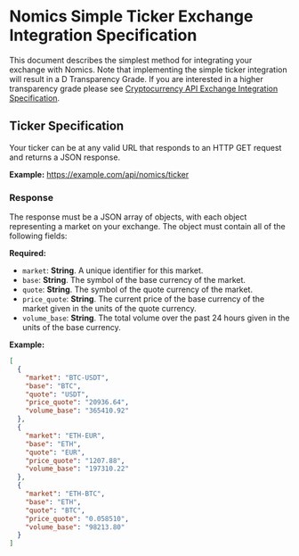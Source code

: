 # Nomics Simple Ticker Exchange Integration Specification

This document describes the simplest method for integrating your exchange with Nomics. Note that implementing the simple ticker integration will result in a D Transparency Grade. If you are interested in a higher transparency grade please see [Cryptocurrency API Exchange Integration Specification](cryptocurrency-api-exchange-integration.md).

## Ticker Specification

Your ticker can be at any valid URL that responds to an HTTP GET request and returns a JSON response.

**Example:** https://example.com/api/nomics/ticker

### Response

The response must be a JSON array of objects, with each object representing a market on your exchange. The object must contain all of the following fields:

**Required:**

- `market`: **String**. A unique identifier for this market.
- `base`: **String**. The symbol of the base currency of the market.
- `quote`: **String**. The symbol of the quote currency of the market.
- `price_quote`: **String**. The current price of the base currency of the market given in the units of the quote currency.
- `volume_base`: **String**. The total volume over the past 24 hours given in the units of the base currency.

**Example:**

```json
[
  {
    "market": "BTC-USDT",
    "base": "BTC",
    "quote": "USDT",
    "price_quote": "20936.64",
    "volume_base": "365410.92"
  },
  {
    "market": "ETH-EUR",
    "base": "ETH",
    "quote": "EUR",
    "price_quote": "1207.88",
    "volume_base": "197310.22"
  },
  {
    "market": "ETH-BTC",
    "base": "ETH",
    "quote": "BTC",
    "price_quote": "0.058510",
    "volume_base": "98213.80"
  }
]
```
